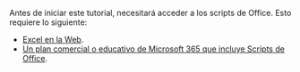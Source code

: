 Antes de iniciar este tutorial, necesitará acceder a los scripts de Office. Esto requiere lo siguiente:

- [Excel en la Web](https://www.office.com/launch/excel).
- [Un plan comercial o educativo de Microsoft 365 que incluye Scripts de Office](/microsoft-365/admin/manage/manage-office-scripts-settings).